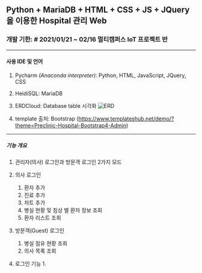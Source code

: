 ## Python + MariaDB + HTML + CSS + JS + JQuery을 이용한 Hospital 관리 Web

### 개발 기한: # 2021/01/21 ~ 02/16 멀티캠퍼스 IoT 프로젝트 반
------------------------------------------------------------------
#### 사용 IDE 및 언어
  1. Pycharm *(Anaconda interpreter)*: Python, HTML, JavaScript, JQuery, CSS
  2. HeidiSQL: MariaDB
  3. ERDCloud: Database table 시각화
  ![ERD](https://user-images.githubusercontent.com/37172546/107967152-1e881100-6ff0-11eb-887e-9a27e1f0a814.jpg)

  5. template 출처: Bootstrap (https://www.templateshub.net/demo/?theme=Preclinic-Hospital-Bootstrap4-Admin)
  ------------------------------------------------------------------
  
##### 기능 개요
  1. 관리자(의사) 로그인과 방문객 로그인 2가지 모드
  2. 의사 로그인
      1. 환자 추가
      2. 진료 추가
      3. 차트 추가
      4. 병실 현황 및 침상 별 환자 정보 조회
      5. 환자 리스트 조회
  
  3. 방문객(Guest) 로그인
      1. 병실 점유 현황 조회
      2. 의사 목록 조회
      
  4. 로그인 기능
      1.
